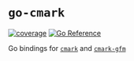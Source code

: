 # `go-cmark`

[![coverage](https://img.shields.io/badge/Coverage-100%25-brightgreen)](https://github.com/matthewhughes934/go-cmark)
[![Go
Reference](https://pkg.go.dev/badge/github.com/matthewhughes934/go-cmark.svg)](https://pkg.go.dev/github.com/matthewhughes934/go-cmark)

Go bindings for [`cmark`](https://github.com/commonmark/cmark) and
[`cmark-gfm`](https://github.com/github/cmark-gfm)
